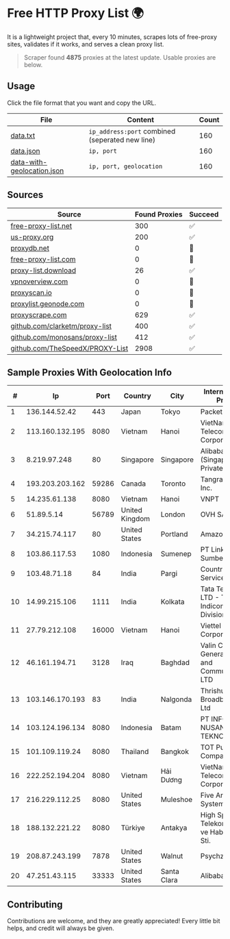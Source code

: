 
# Free HTTP Proxy List 🌍

It is a lightweight project that, every 10 minutes, scrapes lots of free-proxy sites, validates if it works, and serves a clean proxy list.


> Scraper found **4875** proxies at the latest update. Usable proxies are below.

## Usage

Click the file format that you want and copy the URL.


|File|Content|Count|
|----|-------|-----|
|[data.txt](https://raw.githubusercontent.com/themiralay/Proxy-List-World/master/data.txt)|`ip_address:port` combined (seperated new line)|160|
|[data.json](https://raw.githubusercontent.com/themiralay/Proxy-List-World/master/data.json)|`ip, port`|160|
|[data-with-geolocation.json](https://raw.githubusercontent.com/themiralay/Proxy-List-World/master/data-with-geolocation.json)|`ip, port, geolocation`|160|

## Sources

|Source|Found Proxies|Succeed|
|------|-------------|-------|
|[free-proxy-list.net](https://free-proxy-list.net)|300|✅|
|[us-proxy.org](https://www.us-proxy.org)|200|✅|
|[proxydb.net](http://proxydb.net)|0|🚫|
|[free-proxy-list.com](https://free-proxy-list.com/?page=&port=&type%5B%5D=http&type%5B%5D=https&up_time=0&search=Search)|0|🚫|
|[proxy-list.download](https://www.proxy-list.download/HTTP)|26|✅|
|[vpnoverview.com](https://vpnoverview.com/privacy/anonymous-browsing/free-proxy-servers)|0|🚫|
|[proxyscan.io](https://www.proxyscan.io)|0|🚫|
|[proxylist.geonode.com](https://proxylist.geonode.com/api/proxy-list?limit=300&page=1&sort_by=lastChecked&sort_type=desc&protocols=http,https)|0|🚫|
|[proxyscrape.com](https://api.proxyscrape.com/v2/?request=displayproxies&protocol=http&timeout=10000&country=all&ssl=all&anonymity=all)|629|✅|
|[github.com/clarketm/proxy-list](https://raw.githubusercontent.com/clarketm/proxy-list/master/proxy-list-raw.txt)|400|✅|
|[github.com/monosans/proxy-list](https://raw.githubusercontent.com/monosans/proxy-list/main/proxies/http.txt)|412|✅|
|[github.com/TheSpeedX/PROXY-List](https://raw.githubusercontent.com/TheSpeedX/PROXY-List/master/http.txt)|2908|✅|


## Sample Proxies With Geolocation Info

|#|Ip|Port|Country|City|Internet Service Provider|
|-|--|----|-------|----|-------------------------|
|1|136.144.52.42|443|Japan|Tokyo|Packet Host, Inc.|
|2|113.160.132.195|8080|Vietnam|Hanoi|VietNam Post and Telecom Corporation|
|3|8.219.97.248|80|Singapore|Singapore|Alibaba Cloud (Singapore) Private Limited|
|4|193.203.203.162|59286|Canada|Toronto|Tangram Canada Inc.|
|5|14.235.61.138|8080|Vietnam|Hanoi|VNPT|
|6|51.89.5.14|56789|United Kingdom|London|OVH SAS|
|7|34.215.74.117|80|United States|Portland|Amazon.com, Inc.|
|8|103.86.117.53|1080|Indonesia|Sumenep|PT Link Data Sumber Barokah|
|9|103.48.71.18|84|India|Pargi|Country Online Services PVT LTD|
|10|14.99.215.106|1111|India|Kolkata|Tata Teleservices LTD - Tata Indicom - Cdma Division|
|11|27.79.212.108|16000|Vietnam|Hanoi|Viettel Corporation|
|12|46.161.194.71|3128|Iraq|Baghdad|Valin Company for General Trading and Communication LTD|
|13|103.146.170.193|83|India|Nalgonda|Thrishul Broadband Private Ltd|
|14|103.124.196.134|8080|Indonesia|Batam|PT INFORMASI NUSANTARA TEKNOLOGI|
|15|101.109.119.24|8080|Thailand|Bangkok|TOT Public Company Limited|
|16|222.252.194.204|8080|Vietnam|Hải Dương|VietNam Post and Telecom Corporation|
|17|216.229.112.25|8080|United States|Muleshoe|Five Area Systems, LLC|
|18|188.132.221.22|8080|Türkiye|Antakya|High Speed Telekomunikasyon ve Hab. Hiz. Ltd. Sti.|
|19|208.87.243.199|7878|United States|Walnut|Psychz Networks|
|20|47.251.43.115|33333|United States|Santa Clara|Alibaba Cloud LLC|



## Contributing

Contributions are welcome, and they are greatly appreciated! Every
little bit helps, and credit will always be given.

